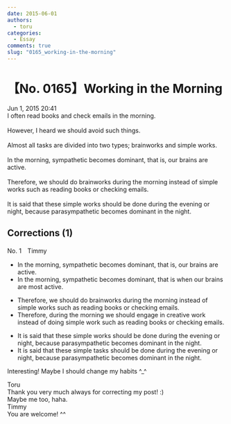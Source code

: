 ```yaml
---
date: 2015-06-01
authors:
  - toru
categories:
  - Essay
comments: true
slug: "0165_working-in-the-morning"
---
```


# 【No. 0165】Working in the Morning
<div class="date">Jun 1, 2015 20:41</div>
<div id="post"><div id="body_show_ori">
I often read books and check emails in the morning.<br/><br/>However, I heard we should avoid such things.<br/><br/>Almost all tasks are divided into two types; brainworks and simple works.<br/><br/>In the morning, sympathetic becomes dominant, that is, our brains are active.<br/><br/>Therefore, we should do brainworks during the morning instead of simple works such as reading books or checking emails.<br/><br/>It is said that these simple works should be done during the evening or night, because parasympathetic becomes dominant in the night.
</div></div>

<!-- more -->


## Corrections (1)
<div id="block"><div class="first_name"> No. 1　<span class="just_name">Timmy</span></div><div id="block2">
<ul class="correction_field">
<li class="incorrect">In the morning, sympathetic becomes dominant, that is, our brains are active.</li>
<li class="corrected correct">
In the morning, sympathetic becomes dominant, that is <span class="f_blue">when</span> our brains are <span class="f_blue">most</span> active.
</li>
</ul>
<ul class="correction_field">
<li class="incorrect">Therefore, we should do brainworks during the morning instead of simple works such as reading books or checking emails.</li>
<li class="corrected correct">
Therefore, during the morning we should <span class="f_blue">engage in creative</span> work instead of <span class="f_blue">doing</span> simple work such as reading books or checking emails.
</li>
</ul>
<ul class="correction_field">
<li class="incorrect">It is said that these simple works should be done during the evening or night, because parasympathetic becomes dominant in the night.</li>
<li class="corrected correct">
It is said that these simple <span class="f_blue">tasks</span> should be done during the evening or night, because parasympathetic becomes dominant in the night.
</li>
</ul>
<p class="comment_small">
 Interesting! Maybe I should change my habits ^_^
</p>

</div><div class="name"><span class="just_name">Toru</span><br>
Thank you very much always for correcting my post! :)<br/>Maybe me too, haha.
</div>
<div class="name"><span class="just_name">Timmy</span><br>
You are welcome! ^^
</div>
</div>

